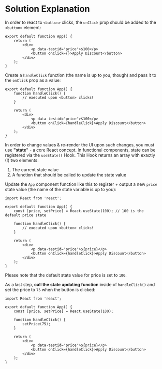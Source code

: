 # Solution Explanation

In order to react to `<button>` clicks, the `onClick` prop should be added to the `<button>` element:

```
export default function App() {
    return (
        <div>
            <p data-testid="price">$100</p>
            <button onClick={}>Apply Discount</button>
        </div>
    );
}
```

Create a `handleClick` function (the name is up to you, though) and pass it to the `onClick` prop as a value:

```
export default function App() {
    function handleClick() {
        // executed upon <button> clicks!
    }

    return (
        <div>
            <p data-testid="price">$100</p>
            <button onClick={handleClick}>Apply Discount</button>
        </div>
    );
}
```

In order to change values & re-render the UI upon such changes, you must use <b>"state"</b> - a core React concept. In functional components, state can be registered via the `useState()` Hook. This Hook returns an array with exactly (!) two elements:

1. The current state value
2. A function that should be called to update the state value

Update the `App` component function like this to register + output a new `price` state value (the name of the state variable is up to you):

```
import React from 'react';

export default function App() {
    const [price, setPrice] = React.useState(100); // 100 is the default price state

    function handleClick() {
        // executed upon <button> clicks!
    }

    return (
        <div>
            <p data-testid="price">${price}</p>
            <button onClick={handleClick}>Apply Discount</button>
        </div>
    );
}
```

Please note that the default state value for price is set to `100`.

As a last step, <b>call the state updating function</b> inside of `handleClick()` and set the price to `75` when the button is clicked:

```
import React from 'react';

export default function App() {
    const [price, setPrice] = React.useState(100);

    function handleClick() {
        setPrice(75);
    }

    return (
        <div>
            <p data-testid="price">${price}</p>
            <button onClick={handleClick}>Apply Discount</button>
        </div>
    );
}
```
